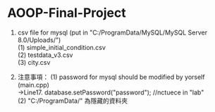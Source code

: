 # AOOP-Final-Project

1. csv file for mysql (put in "C:/ProgramData/MySQL/MySQL Server 8.0/Uploads/")  
  (1) simple_initial_condition.csv  
  (2) testdata_v3.csv  
  (3) city.csv  
      
2. 注意事項： 
  (1) password for mysql should be modified by yorself (main.cpp)  
      ->Line17. database.setPassword("password"); //nctuece in "lab"  
  (2) "C:/ProgramData/" 為隱藏的資料夾
